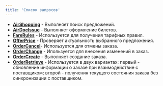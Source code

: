 ```yaml
---
title: 'Список запросов'
---
```


-   [**AirShopping**](/ndc/request-list/airshopping) - Выполняет поиск предложений.
-   [**AirDocIssue**](/ndc/request-list/airdocissue)  - Выполняет оформление билетов.
-   [**FareRules**](/ndc/request-list/farerules) - Используется для получения тарифных правил.
-   [**OfferPrice**](/ndc/request-list/offerprice) - Проверяет актуальность выбранного предложения.
-   [**OrderCancel**](/ndc/request-list/ordercancel)- Используется для отмены заказа. 
-   [**OrderChange**](/ndc/request-list/orderchange) - Ипользуется для внесения изменений в заказ.
-   [**OrderCreate**](/ndc/request-list/ordercreate) - Выполняет создание заказа.
-   [**OrderRetrieve**](/ndc/request-list/orderretrieve) - Используется в двух вариантах: первый - обновление информации о заказе при взаимодействие с поставщиком; второй - получения текущего состояния заказа без синхронизации с поставщиком.